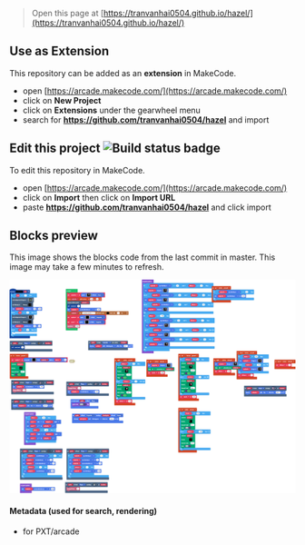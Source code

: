  


> Open this page at [https://tranvanhai0504.github.io/hazel/](https://tranvanhai0504.github.io/hazel/)

## Use as Extension

This repository can be added as an **extension** in MakeCode.

* open [https://arcade.makecode.com/](https://arcade.makecode.com/)
* click on **New Project**
* click on **Extensions** under the gearwheel menu
* search for **https://github.com/tranvanhai0504/hazel** and import

## Edit this project ![Build status badge](https://github.com/tranvanhai0504/hazel/workflows/MakeCode/badge.svg)

To edit this repository in MakeCode.

* open [https://arcade.makecode.com/](https://arcade.makecode.com/)
* click on **Import** then click on **Import URL**
* paste **https://github.com/tranvanhai0504/hazel** and click import

## Blocks preview

This image shows the blocks code from the last commit in master.
This image may take a few minutes to refresh.

![A rendered view of the blocks](https://github.com/tranvanhai0504/hazel/raw/master/.github/makecode/blocks.png)

#### Metadata (used for search, rendering)

* for PXT/arcade
<script src="https://makecode.com/gh-pages-embed.js"></script><script>makeCodeRender("{{ site.makecode.home_url }}", "{{ site.github.owner_name }}/{{ site.github.repository_name }}");</script>
